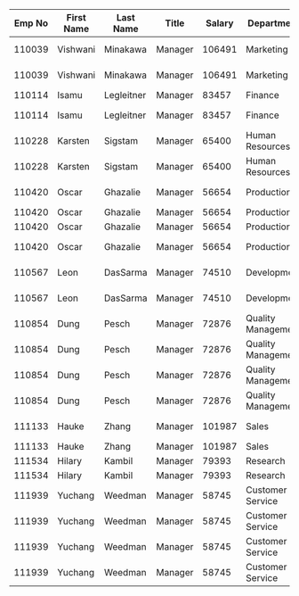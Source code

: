 | Emp No | First Name | Last Name | Title | Salary | Department | Manager |
| --- | --- | --- | --- | --- | --- | --- |
| 110039 | Vishwani | Minakawa | Manager | 106491 | Marketing | Vishwani Minakawa |
| 110039 | Vishwani | Minakawa | Manager | 106491 | Marketing | Margareta Markovitch |
| 110114 | Isamu | Legleitner | Manager | 83457 | Finance | Ebru Alpin |
| 110114 | Isamu | Legleitner | Manager | 83457 | Finance | Isamu Legleitner |
| 110228 | Karsten | Sigstam | Manager | 65400 | Human Resources | Shirish Ossenbruggen |
| 110228 | Karsten | Sigstam | Manager | 65400 | Human Resources | Karsten Sigstam |
| 110420 | Oscar | Ghazalie | Manager | 56654 | Production | Krassimir Wegerle |
| 110420 | Oscar | Ghazalie | Manager | 56654 | Production | Rosine Cools |
| 110420 | Oscar | Ghazalie | Manager | 56654 | Production | Shem Kieras |
| 110420 | Oscar | Ghazalie | Manager | 56654 | Production | Oscar Ghazalie |
| 110567 | Leon | DasSarma | Manager | 74510 | Development | DeForest Hagimont |
| 110567 | Leon | DasSarma | Manager | 74510 | Development | Leon DasSarma |
| 110854 | Dung | Pesch | Manager | 72876 | Quality Management | Peternela Onuegbe |
| 110854 | Dung | Pesch | Manager | 72876 | Quality Management | Dung Pesch |
| 110854 | Dung | Pesch | Manager | 72876 | Quality Management | Sanjoy Quadeer |
| 110854 | Dung | Pesch | Manager | 72876 | Quality Management | Rutger Hofmeyr |
| 111133 | Hauke | Zhang | Manager | 101987 | Sales | Przemyslawa Kaelbling |
| 111133 | Hauke | Zhang | Manager | 101987 | Sales | Hauke Zhang |
| 111534 | Hilary | Kambil | Manager | 79393 | Research | Arie Staelin |
| 111534 | Hilary | Kambil | Manager | 79393 | Research | Hilary Kambil |
| 111939 | Yuchang | Weedman | Manager | 58745 | Customer Service | Tonny Butterworth |
| 111939 | Yuchang | Weedman | Manager | 58745 | Customer Service | Marjo Giarratana |
| 111939 | Yuchang | Weedman | Manager | 58745 | Customer Service | Xiaobin Spinelli |
| 111939 | Yuchang | Weedman | Manager | 58745 | Customer Service | Yuchang Weedman |
